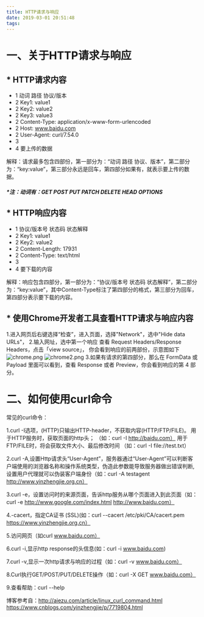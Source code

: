 ```yaml
---
title: HTTP请求与响应
date: 2019-03-01 20:51:48
tags:
---
```

# 一、关于HTTP请求与响应
## * HTTP请求内容
* 1 动词 路径 协议/版本
* 2 Key1: value1
* 2 Key2: value2
* 2 Key3: value3
* 2 Content-Type: application/x-www-form-urlencoded
* 2 Host: www.baidu.com
* 2 User-Agent: curl/7.54.0
* 3 
* 4 要上传的数据

解释：请求最多包含四部份，第一部分为：“动词 路径 协议、版本”，第二部分为：“key:value”，第三部分永远是回车，第四部分如果有，就表示要上传的数据。
##### *注：动词有：GET POST PUT PATCH DELETE HEAD OPTIONS
## * HTTP响应内容
* 1 协议/版本号 状态码 状态解释
* 2 Key1: value1
* 2 Key2: value2
* 2 Content-Length: 17931
* 2 Content-Type: text/html
* 3
* 4 要下载的内容

解释：响应包含四部分，第一部分为：“协议/版本号 状态码 状态解释”，第二部分为：“key:value”，其中Content-Type标注了第四部分的格式，第三部分为回车，第四部分表示要下载的内容。
## * 使用Chrome开发者工具查看HTTP请求与响应内容
1.进入网页后右键选择“检查”，进入页面，选择"Network"，选中"Hide data URLs"，
2.输入网址，选中第一个响应
查看 Request Headers/Response Headers，点击「view source」，
你会看到响应的前两部份，示意图如下
![chrome.png](https://i.loli.net/2019/03/01/5c7933c9a3321.png)
![chrome2.png](https://i.loli.net/2019/03/01/5c793773018d9.png)
3.如果有请求的第四部分，那么在 FormData 或 Payload 里面可以看到，查看 Response 或者 Preview，你会看到响应的第 4 部分。
# 二、如何使用curl命令
 常见的curl命令：

1.curl -I选项，(HTTP)只输出HTTP-header，不获取内容(HTTP/FTP/FILE)。
用于HTTP服务时，获取页面的http头；
  （如：curl -I http://baidu.com）
用于FTP/FILE时，将会获取文件大小、最后修改时间
  （如：curl -I file://test.txt）

2.curl -A,设置Http请求头“User-Agent”，服务器通过“User-Agent”可以判断客户端使用的浏览器名称和操作系统类型，伪造此参数能导致服务器做出错误判断,设置用户代理就可以伪装客户端身份（如：curl -A testagent http://www.yinzhengjie.org.cn）

3.curl -e，设置访问时的来源页面，告诉http服务从哪个页面进入到此页面（如：curl -e http://www.google.com/index.html http://www.baidu.com）

4.-cacert，指定CA证书 (SSL)(如：curl --cacert /etc/pki/CA/cacert.pem https://www.yinzhengjie.org.cn）

5.访问网页（如curl www.baidu.com）

6.curl -i,显示http response的头信息(如：curl -i www.baidu.com)

7.curl -v,显示一次http请求与响应的过程（如：curl -v www.baidu.com）

8.Curl执行GET/POST/PUT/DELETE操作（如：curl -X GET www.baidu.com）

9.查看帮助：curl --help









博客参考自：<http://aiezu.com/article/linux_curl_command.html>
<https://www.cnblogs.com/yinzhengjie/p/7719804.html>